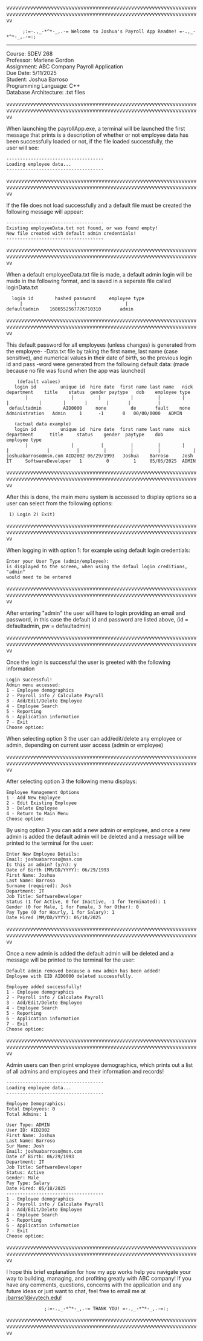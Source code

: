 vvvvvvvvvvvvvvvvvvvvvvvvvvvvvvvvvvvvvvvvvvvvvvvvvvvvvvvvvvvvvvvvvvvvvvvvvvvvvvvvvvvvvvvvvvvvvvvvvvvvvvvvvvvvvvvvvvvvvvvvvvvvvvvvvv
                                                                           
          ;:=-.,_-*^*-_,.-= Welcome to Joshua's Payroll App Readme! =-.,_-*^*-_,.-=:;
                                                                          
------------------------------------------------------------------------------------------------
                                                                        
Course: SDEV 268                                      
Professor: Marlene Gordon                        
Assignment: ABC Company Payroll Application           
Due Date: 5/11/2025                                   
Student: Joshua Barroso                              
Programming Language: C++                                
Database Architecture: .txt files                        
                                                                           
vvvvvvvvvvvvvvvvvvvvvvvvvvvvvvvvvvvvvvvvvvvvvvvvvvvvvvvvvvvvvvvvvvvvvvvvvvvvvvvvvvvvvvvvvvvvvvvvvvvvvvvvvvvvvvvvvvvvvvvvvvvvvvvvvv
                                                                              
  When launching the payrollApp.exe, a terminal will be launched the first  
  message that prints is a description of whether or not employee data 
  has been successfully loaded or not, if the file loaded successfully, the    
  user will see:                                                            
                                                                           
    ------------------------------------
    Loading employee data...
    ------------------------------------

vvvvvvvvvvvvvvvvvvvvvvvvvvvvvvvvvvvvvvvvvvvvvvvvvvvvvvvvvvvvvvvvvvvvvvvvvvvvvvvvvvvvvvvvvvvvvvvvvvvvvvvvvvvvvvvvvvvvvvvvvvvvvvvvvv

  If the file does not load successfully and a default file must be created
  the following message will appear:

    ------------------------------------
    Existing employeeData.txt not found, or was found empty!      
    New file created with default admin credentials!
    ------------------------------------

vvvvvvvvvvvvvvvvvvvvvvvvvvvvvvvvvvvvvvvvvvvvvvvvvvvvvvvvvvvvvvvvvvvvvvvvvvvvvvvvvvvvvvvvvvvvvvvvvvvvvvvvvvvvvvvvvvvvvvvvvvvvvvvvvv

  When a default employeeData.txt file is made, a default admin login will
  be made in the following format, and is saved in a seperate file called
  loginData.txt

      login id        hashed password     employee type
         |                   |                  |
    defaultadmin    1686552567726710310       admin

vvvvvvvvvvvvvvvvvvvvvvvvvvvvvvvvvvvvvvvvvvvvvvvvvvvvvvvvvvvvvvvvvvvvvvvvvvvvvvvvvvvvvvvvvvvvvvvvvvvvvvvvvvvvvvvvvvvvvvvvvvvvvvvvvv

   This default password for all employees (unless changes) is generated
   from the employee-
  -Data.txt file by taking the first name, last name (case sensitive), and
   numerical values in their date of birth, so the previous login id and pass
  -word were generated from the following default data: (made because no file
   was found when the app was launched)

        (default values)
       login id         unique id  hire date  first name last name   nick      department    title    status  gender paytype   dob    employee type
           |                |         |           |         |        |            |           |        |       |       |       |          |
     defaultadmin        AID0000     none         de       fault    none    Administration   Admin     1      -1       0   00/00/0000   ADMIN

       (actual data example)
       login id         unique id  hire date  first name last name  nick       department      title     status    gender  paytype    dob      employee type
           |                |          |          |         |        |            |              |          |         |         |         |            |
    joshuabarroso@msn.com AID2002 06/29/1993   Joshua    Barroso     Josh        IT     SoftwareDeveloper   1         0         1     05/05/2025  ADMIN
  

vvvvvvvvvvvvvvvvvvvvvvvvvvvvvvvvvvvvvvvvvvvvvvvvvvvvvvvvvvvvvvvvvvvvvvvvvvvvvvvvvvvvvvvvvvvvvvvvvvvvvvvvvvvvvvvvvvvvvvvvvvvvvvvvvv

  After this is done, the main menu system is accessed to display options so
  a user can select from the following options:

     1) Login 2) Exit)
                                                                           
vvvvvvvvvvvvvvvvvvvvvvvvvvvvvvvvvvvvvvvvvvvvvvvvvvvvvvvvvvvvvvvvvvvvvvvvvvvvvvvvvvvvvvvvvvvvvvvvvvvvvvvvvvvvvvvvvvvvvvvvvvvvvvvvvv

  When logging in with option 1: for example using default login credentials:

    Enter your User Type (admin/employee):
    is displayed to the screen, when using the defaul login creditions, "admin"
    would need to be entered

vvvvvvvvvvvvvvvvvvvvvvvvvvvvvvvvvvvvvvvvvvvvvvvvvvvvvvvvvvvvvvvvvvvvvvvvvvvvvvvvvvvvvvvvvvvvvvvvvvvvvvvvvvvvvvvvvvvvvvvvvvvvvvvvvv
  
  After entering "admin" the user will have to login providing an email and
  password, in this case the default id and password are listed above,
  (id = defaultadmin, pw = defaultadmin)

vvvvvvvvvvvvvvvvvvvvvvvvvvvvvvvvvvvvvvvvvvvvvvvvvvvvvvvvvvvvvvvvvvvvvvvvvvvvvvvvvvvvvvvvvvvvvvvvvvvvvvvvvvvvvvvvvvvvvvvvvvvvvvvvvv

  Once the login is successful the user is greeted with the following information

    Login successful!
    Admin menu accessed:
    1 - Employee demographics
    2 - Payroll info / Calculate Payroll
    3 - Add/Edit/Delete Employee
    4 - Employee Search
    5 - Reporting
    6 - Application information
    7 - Exit
    Choose option: 

  When selecting option 3 the user can add/edit/delete any employee or admin,
  depending on current user access (admin or employee)

vvvvvvvvvvvvvvvvvvvvvvvvvvvvvvvvvvvvvvvvvvvvvvvvvvvvvvvvvvvvvvvvvvvvvvvvvvvvvvvvvvvvvvvvvvvvvvvvvvvvvvvvvvvvvvvvvvvvvvvvvvvvvvvvvv

  After selecting option 3 the following menu displays:

    Employee Management Options
    1 - Add New Employee
    2 - Edit Existing Employee
    3 - Delete Employee
    4 - Return to Main Menu
    Choose option:

  By using option 3 you can add a new admin or employee,
  and once a new admin is added the default admin will be deleted and a message will
  be printed to the terminal for the user:

    Enter New Employee Details:
    Email: joshuabarroso@msn.com
    Is this an admin? (y/n): y
    Date of Birth (MM/DD/YYYY): 06/29/1993
    First Name: Joshua
    Last Name: Barroso
    Surname (required): Josh
    Department: IT
    Job Title: SoftwareDeveloper
    Status (1 for Active, 0 for Inactive, -1 for Terminated): 1
    Gender (0 for Male, 1 for Female, 3 for Other): 0
    Pay Type (0 for Hourly, 1 for Salary): 1
    Date Hired (MM/DD/YYYY): 05/10/2025

vvvvvvvvvvvvvvvvvvvvvvvvvvvvvvvvvvvvvvvvvvvvvvvvvvvvvvvvvvvvvvvvvvvvvvvvvvvvvvvvvvvvvvvvvvvvvvvvvvvvvvvvvvvvvvvvvvvvvvvvvvvvvvvvvv


  Once a new admin is added the default admin will be deleted and a message will
  be printed to the terminal for the user:

    Default admin removed because a new admin has been added!
    Employee with EID AID0000 deleted successfully.

    Employee added successfully!
    1 - Employee demographics
    2 - Payroll info / Calculate Payroll
    3 - Add/Edit/Delete Employee
    4 - Employee Search
    5 - Reporting
    6 - Application information
    7 - Exit
    Choose option:

vvvvvvvvvvvvvvvvvvvvvvvvvvvvvvvvvvvvvvvvvvvvvvvvvvvvvvvvvvvvvvvvvvvvvvvvvvvvvvvvvvvvvvvvvvvvvvvvvvvvvvvvvvvvvvvvvvvvvvvvvvvvvvvvvv

  Admin users can then print employee demographics, which prints out a list of all admins and employees and their information
  and records!
  
    ------------------------------------
    Loading employee data...
    ------------------------------------
    
    Employee Demographics:
    Total Employees: 0
    Total Admins: 1
    
    User Type: ADMIN
    User ID: AID2002
    First Name: Joshua
    Last Name: Barroso
    Sur Name: Josh
    Email: joshuabarroso@msn.com
    Date of Birth: 06/29/1993
    Department: IT
    Job Title: SoftwareDeveloper
    Status: Active
    Gender: Male
    Pay Type: Salary
    Date Hired: 05/10/2025
    ------------------------------------
    1 - Employee demographics
    2 - Payroll info / Calculate Payroll
    3 - Add/Edit/Delete Employee
    4 - Employee Search
    5 - Reporting
    6 - Application information
    7 - Exit
    Choose option:

vvvvvvvvvvvvvvvvvvvvvvvvvvvvvvvvvvvvvvvvvvvvvvvvvvvvvvvvvvvvvvvvvvvvvvvvvvvvvvvvvvvvvvvvvvvvvvvvvvvvvvvvvvvvvvvvvvvvvvvvvvvvvvvvvv

  I hope this brief explanation for how my app works help you navigate your way to
  building, managing, and profiting greatly with ABC company!
  If you have any comments, questions, concerns with the application and any future
  ideas or just want to chat, feel free to email me at jbarrso1@ivytech.edu!

                  ;:=-.,_-*^*-_,.-= THANK YOU! =-.,_-*^*-_,.-=:;

vvvvvvvvvvvvvvvvvvvvvvvvvvvvvvvvvvvvvvvvvvvvvvvvvvvvvvvvvvvvvvvvvvvvvvvvvvvvvvvvvvvvvvvvvvvvvvvvvvvvvvvvvvvvvvvvvvvvvvvvvvvvvvvvvv

